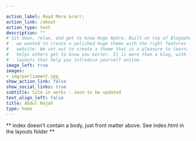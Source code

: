 ```yaml
---

action_label: Read More &rarr;
action_link: /about
action_type: text
description: ""
# Sit down, relax, and get to know Hugo Apéro. Built on top of Blogophonic,
#   we wanted to create a polished Hugo theme with the right features for a true personal
#   website. We set out to create a theme that is a pleasure to learn, and one that
#   helps others get to know you better. It is more than a blog, with flexible custom
#   layouts that help you introduce yourself online.
image_left: true
images:
- img/parliament.jpg
show_action_link: false
show_social_links: true
subtitle: Site in works - soon to be updated
text_align_left: false
title: Abdul Najah
type: home
---
```


** index doesn't contain a body, just front matter above.
See index.html in the layouts folder **
